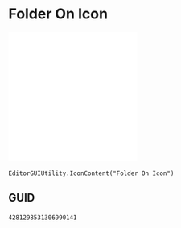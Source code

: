 # Folder On Icon
![](/img/Folder%20On%20Icon.png)

``` CSharp
EditorGUIUtility.IconContent("Folder On Icon")
```
## GUID
```
4281298531306990141
```
